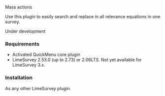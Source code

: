 Mass actions

Use this plugin to easily search and replace in all relevance equations in one survey.

Under development

### Requirements

* Activated QuickMenu core plugin
* LimeSurvey 2.53.0 (up to 2.73) or 2.06LTS. Not yet available for LimeSurvey 3.x.

### Installation

As any other LimeSurvey plugin.
